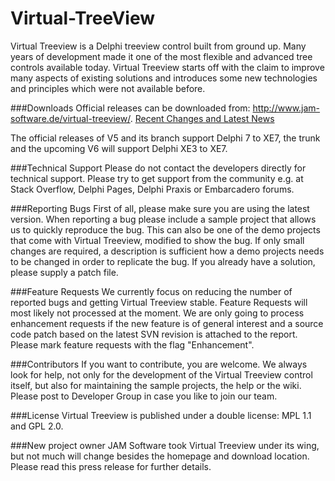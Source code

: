 # Virtual-TreeView
Virtual Treeview is a Delphi treeview control built from ground up. Many years of development made it one of the most flexible and advanced tree controls available today. Virtual Treeview starts off with the claim to improve many aspects of existing solutions and introduces some new technologies and principles which were not available before.

###Downloads
Official releases can be downloaded from: http://www.jam-software.de/virtual-treeview/. 
[Recent Changes and Latest News](https://github.com/Virtual-TreeView/Virtual-TreeView/wiki/LatestNews)

The official releases of V5 and its branch support Delphi 7 to XE7, the trunk and the upcoming V6 will support Delphi XE3 to XE7.

###Technical Support
Please do not contact the developers directly for technical support. Please try to get support from the community e.g. at Stack Overflow, Delphi Pages, Delphi Praxis or Embarcadero forums.

###Reporting Bugs
First of all, please make sure you are using the latest version. When reporting a bug please include a sample project that allows us to quickly reproduce the bug. This can also be one of the demo projects that come with Virtual Treeview, modified to show the bug. If only small changes are required, a description is sufficient how a demo projects needs to be changed in order to replicate the bug. If you already have a solution, please supply a patch file.

###Feature Requests
We currently focus on reducing the number of reported bugs and getting Virtual Treeview stable. Feature Requests will most likely not processed at the moment. We are only going to process enhancement requests if the new feature is of general interest and a source code patch based on the latest SVN revision is attached to the report. Please mark feature requests with the flag "Enhancement".

###Contributors
If you want to contribute, you are welcome. We always look for help, not only for the development of the Virtual Treeview control itself, but also for maintaining the sample projects, the help or the wiki. Please post to Developer Group in case you like to join our team.

###License
Virtual Treeview is published under a double license: MPL 1.1 and GPL 2.0.

###New project owner
JAM Software took Virtual Treeview under its wing, but not much will change besides the homepage and download location. Please read this press release for further details.
